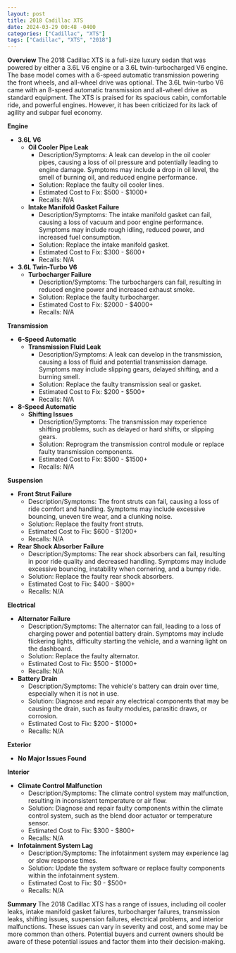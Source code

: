 ```yaml
---
layout: post
title: 2018 Cadillac XTS
date: 2024-03-29 00:48 -0400
categories: ["Cadillac", "XTS"]
tags: ["Cadillac", "XTS", "2018"]
---
```

**Overview**
The 2018 Cadillac XTS is a full-size luxury sedan that was powered by either a 3.6L V6 engine or a 3.6L twin-turbocharged V6 engine. The base model comes with a 6-speed automatic transmission powering the front wheels, and all-wheel drive was optional. The 3.6L twin-turbo V6 came with an 8-speed automatic transmission and all-wheel drive as standard equipment. The XTS is praised for its spacious cabin, comfortable ride, and powerful engines. However, it has been criticized for its lack of agility and subpar fuel economy.

**Engine**
* **3.6L V6**
    * **Oil Cooler Pipe Leak**
        * Description/Symptoms: A leak can develop in the oil cooler pipes, causing a loss of oil pressure and potentially leading to engine damage. Symptoms may include a drop in oil level, the smell of burning oil, and reduced engine performance.
        * Solution: Replace the faulty oil cooler lines.
        * Estimated Cost to Fix: $500 - $1000+
        * Recalls: N/A
    * **Intake Manifold Gasket Failure**
        * Description/Symptoms: The intake manifold gasket can fail, causing a loss of vacuum and poor engine performance. Symptoms may include rough idling, reduced power, and increased fuel consumption.
        * Solution: Replace the intake manifold gasket.
        * Estimated Cost to Fix: $300 - $600+
        * Recalls: N/A
* **3.6L Twin-Turbo V6**
    * **Turbocharger Failure**
        * Description/Symptoms: The turbochargers can fail, resulting in reduced engine power and increased exhaust smoke.
        * Solution: Replace the faulty turbocharger.
        * Estimated Cost to Fix: $2000 - $4000+
        * Recalls: N/A

**Transmission**
* **6-Speed Automatic**
    * **Transmission Fluid Leak**
        * Description/Symptoms: A leak can develop in the transmission, causing a loss of fluid and potential transmission damage. Symptoms may include slipping gears, delayed shifting, and a burning smell.
        * Solution: Replace the faulty transmission seal or gasket.
        * Estimated Cost to Fix: $200 - $500+
        * Recalls: N/A
* **8-Speed Automatic**
    * **Shifting Issues**
        * Description/Symptoms: The transmission may experience shifting problems, such as delayed or hard shifts, or slipping gears.
        * Solution: Reprogram the transmission control module or replace faulty transmission components.
        * Estimated Cost to Fix: $500 - $1500+
        * Recalls: N/A

**Suspension**
* **Front Strut Failure**
    * Description/Symptoms: The front struts can fail, causing a loss of ride comfort and handling. Symptoms may include excessive bouncing, uneven tire wear, and a clunking noise.
    * Solution: Replace the faulty front struts.
    * Estimated Cost to Fix: $600 - $1200+
    * Recalls: N/A
* **Rear Shock Absorber Failure**
    * Description/Symptoms: The rear shock absorbers can fail, resulting in poor ride quality and decreased handling. Symptoms may include excessive bouncing, instability when cornering, and a bumpy ride.
    * Solution: Replace the faulty rear shock absorbers.
    * Estimated Cost to Fix: $400 - $800+
    * Recalls: N/A

**Electrical**
* **Alternator Failure**
    * Description/Symptoms: The alternator can fail, leading to a loss of charging power and potential battery drain. Symptoms may include flickering lights, difficulty starting the vehicle, and a warning light on the dashboard.
    * Solution: Replace the faulty alternator.
    * Estimated Cost to Fix: $500 - $1000+
    * Recalls: N/A
* **Battery Drain**
    * Description/Symptoms: The vehicle's battery can drain over time, especially when it is not in use.
    * Solution: Diagnose and repair any electrical components that may be causing the drain, such as faulty modules, parasitic draws, or corrosion.
    * Estimated Cost to Fix: $200 - $1000+
    * Recalls: N/A

**Exterior**
* **No Major Issues Found**

**Interior**
* **Climate Control Malfunction**
    * Description/Symptoms: The climate control system may malfunction, resulting in inconsistent temperature or air flow.
    * Solution: Diagnose and repair faulty components within the climate control system, such as the blend door actuator or temperature sensor.
    * Estimated Cost to Fix: $300 - $800+
    * Recalls: N/A
* **Infotainment System Lag**
    * Description/Symptoms: The infotainment system may experience lag or slow response times.
    * Solution: Update the system software or replace faulty components within the infotainment system.
    * Estimated Cost to Fix: $0 - $500+
    * Recalls: N/A

**Summary**
The 2018 Cadillac XTS has a range of issues, including oil cooler leaks, intake manifold gasket failures, turbocharger failures, transmission leaks, shifting issues, suspension failures, electrical problems, and interior malfunctions. These issues can vary in severity and cost, and some may be more common than others. Potential buyers and current owners should be aware of these potential issues and factor them into their decision-making.

